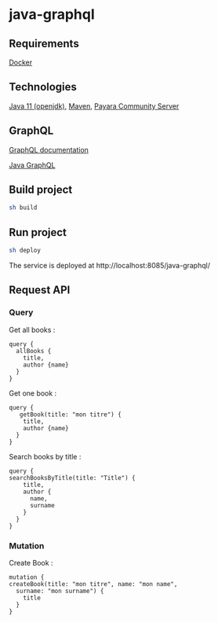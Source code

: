 # java-graphql

## Requirements
[Docker](https://www.docker.com/)

## Technologies 
[Java 11 (openjdk)](https://openjdk.org/projects/jdk/11/), [Maven](https://maven.apache.org/), [Payara Community Server](https://www.payara.fish/downloads/payara-platform-community-edition/)

## GraphQL

[GraphQL documentation](https://graphql.org/learn/) 

[Java GraphQL](https://www.graphql-java.com/)

## Build project
```bash
sh build
```

## Run project
```bash
sh deploy
```

The service is deployed at http://localhost:8085/java-graphql/

## Request API

### Query

Get all books :
```
query {
  allBooks {
    title,
    author {name}
  }
}
```

Get one book :
```
query {
   getBook(title: "mon titre") {
    title,
    author {name}
  }
}
```

Search books by title :
```
query {
searchBooksByTitle(title: "Title") {
    title,
  	author {
      name,
      surname
    }
  }
}
```

### Mutation

Create Book :
```
mutation {
createBook(title: "mon titre", name: "mon name", 
  surname: "mon surname") {
    title
  }
}
```
